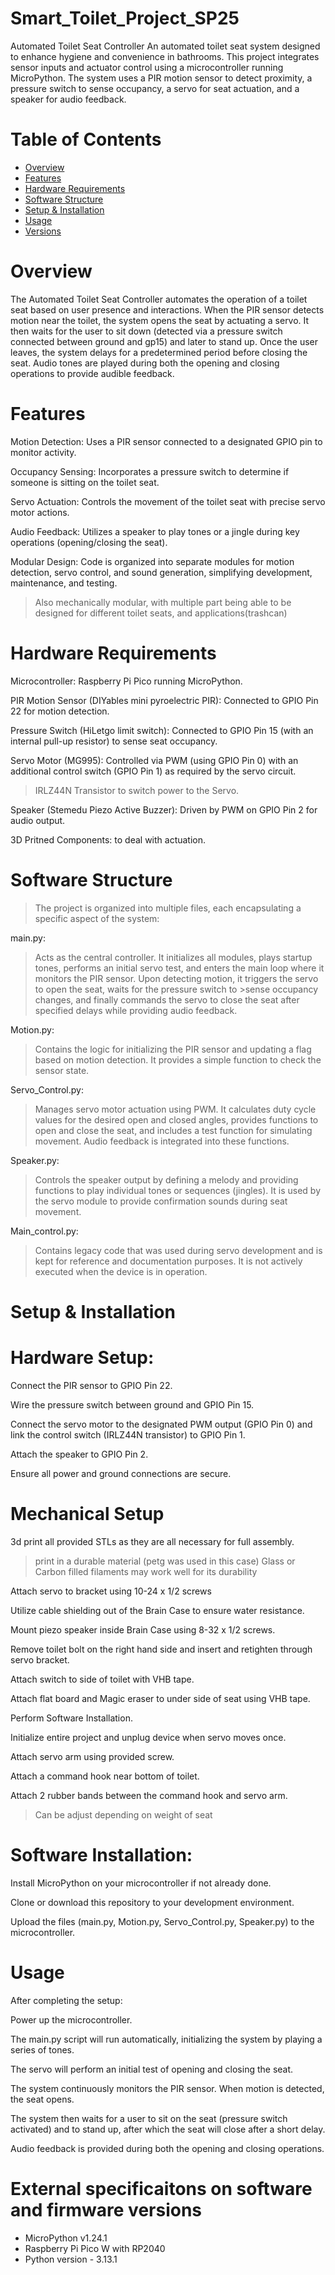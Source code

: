 ﻿# Smart_Toilet_Project_SP25
Automated Toilet Seat Controller
An automated toilet seat system designed to enhance hygiene and convenience in bathrooms. This project integrates sensor inputs and actuator control using a microcontroller running MicroPython. The system uses a PIR motion sensor to detect proximity, a pressure switch to sense occupancy, a servo for seat actuation, and a speaker for audio feedback.

# Table of Contents
- [Overview](#overview)
- [Features](#features)
- [Hardware Requirements](#hardware-requirements)
- [Software Structure](#software-structure)
- [Setup & Installation](#setup--installation)
- [Usage](#usage)
- [Versions](#external-specificaitons-on-software-and-firmware-versions)

# Overview
The Automated Toilet Seat Controller automates the operation of a toilet seat based on user presence and interactions. When the PIR sensor detects motion near the toilet, the system opens the seat by actuating a servo. It then waits for the user to sit down (detected via a pressure switch connected between ground and gp15) and later to stand up. Once the user leaves, the system delays for a predetermined period before closing the seat. Audio tones are played during both the opening and closing operations to provide audible feedback.

# Features
Motion Detection: Uses a PIR sensor connected to a designated GPIO pin to monitor activity.

Occupancy Sensing: Incorporates a pressure switch to determine if someone is sitting on the toilet seat.

Servo Actuation: Controls the movement of the toilet seat with precise servo motor actions.

Audio Feedback: Utilizes a speaker to play tones or a jingle during key operations (opening/closing the seat).

Modular Design: Code is organized into separate modules for motion detection, servo control, and sound generation, simplifying development, maintenance, and testing.
> Also mechanically modular, with multiple part being able to be designed for different toilet seats, and applications(trashcan)

# Hardware Requirements
Microcontroller: Raspberry Pi Pico running MicroPython.

PIR Motion Sensor (DIYables mini pyroelectric PIR): Connected to GPIO Pin 22 for motion detection.

Pressure Switch (HiLetgo limit switch): Connected to GPIO Pin 15 (with an internal pull-up resistor) to sense seat occupancy.

Servo Motor (MG995): Controlled via PWM (using GPIO Pin 0) with an additional control switch (GPIO Pin 1) as required by the servo circuit.
> IRLZ44N Transistor to switch power to the Servo.

Speaker (Stemedu Piezo Active Buzzer): Driven by PWM on GPIO Pin 2 for audio output.

3D Pritned Components: to deal with actuation.

# Software Structure
> The project is organized into multiple files, each encapsulating a specific aspect of the system:

main.py:
>Acts as the central controller. It initializes all modules, plays startup tones, performs an initial servo test, and enters the main loop where it monitors the PIR sensor. Upon detecting motion, it triggers the servo to open the seat, waits for the pressure switch to >sense occupancy changes, and finally commands the servo to close the seat after specified delays while providing audio feedback.

Motion.py:
>Contains the logic for initializing the PIR sensor and updating a flag based on motion detection. It provides a simple function to check the sensor state.

Servo_Control.py:
>Manages servo motor actuation using PWM. It calculates duty cycle values for the desired open and closed angles, provides functions to open and close the seat, and includes a test function for simulating movement. Audio feedback is integrated into these functions.

Speaker.py:
>Controls the speaker output by defining a melody and providing functions to play individual tones or sequences (jingles). It is used by the servo module to provide confirmation sounds during seat movement.

Main_control.py:
>Contains legacy code that was used during servo development and is kept for reference and documentation purposes. It is not actively executed when the device is in operation.

# Setup & Installation
# Hardware Setup:

Connect the PIR sensor to GPIO Pin 22.

Wire the pressure switch between ground and GPIO Pin 15.

Connect the servo motor to the designated PWM output (GPIO Pin 0) and link the control switch (IRLZ44N transistor) to GPIO Pin 1.

Attach the speaker to GPIO Pin 2.

Ensure all power and ground connections are secure.

# Mechanical Setup

3d print all provided STLs as they are all necessary for full assembly.
>print in a durable material (petg was used in this case) Glass or Carbon filled filaments may work well for its durability

Attach servo to bracket using 10-24 x 1/2 screws

Utilize cable shielding out of the Brain Case to ensure water resistance.

Mount piezo speaker inside Brain Case using 8-32 x 1/2 screws.

Remove toilet bolt on the right hand side and insert and retighten through servo bracket.

Attach switch to side of toilet with VHB tape.

Attach flat board and Magic eraser to under side of seat using VHB tape.

Perform Software Installation.

Initialize entire project and unplug device when servo moves once.

Attach servo arm using provided screw.

Attach a command hook near bottom of toilet.

Attach 2 rubber bands between the command hook and servo arm.
>Can be adjust depending on weight of seat


# Software Installation:

Install MicroPython on your microcontroller if not already done.

Clone or download this repository to your development environment.

Upload the files (main.py, Motion.py, Servo_Control.py, Speaker.py) to the microcontroller.

# Usage
After completing the setup:

Power up the microcontroller.

The main.py script will run automatically, initializing the system by playing a series of tones.

The servo will perform an initial test of opening and closing the seat.

The system continuously monitors the PIR sensor. When motion is detected, the seat opens.

The system then waits for a user to sit on the seat (pressure switch activated) and to stand up, after which the seat will close after a short delay.

Audio feedback is provided during both the opening and closing operations.

# External specificaitons on software and firmware versions
* MicroPython v1.24.1 
* Raspberry Pi Pico W with RP2040
* Python version - 3.13.1

